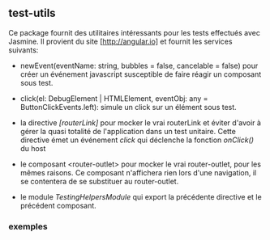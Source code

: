 ## test-utils  
Ce package fournit des utilitaires intéressants pour les tests effectués avec Jasmine.
Il provient du site [http://angular.io] et fournit les services suivants:
 
 * newEvent(eventName: string, bubbles = false, cancelable = false) pour créer un événement javascript susceptible de 
 faire réagir un composant sous test.
 
 * click(el: DebugElement | HTMLElement, eventObj: any = ButtonClickEvents.left): simule un click sur un élément sous test.

 * la directive *\[routerLink\]* pour mocker le vrai routerLink et éviter d'avoir à gérer la quasi totalité de l'application 
 dans un test unitaire. Cette directive émet un événement *click* qui déclenche la fonction *onClick()* du host
 
 * le composant \<router-outlet\> pour mocker le vrai router-outlet, pour les mêmes raisons. Ce composant n'affichera rien lors
 d'une navigation, il se contentera de se substituer au router-outlet.
 
 * le module *TestingHelpersModule* qui export la précédente directive et le précédent composant.
 
 ### exemples
 
 